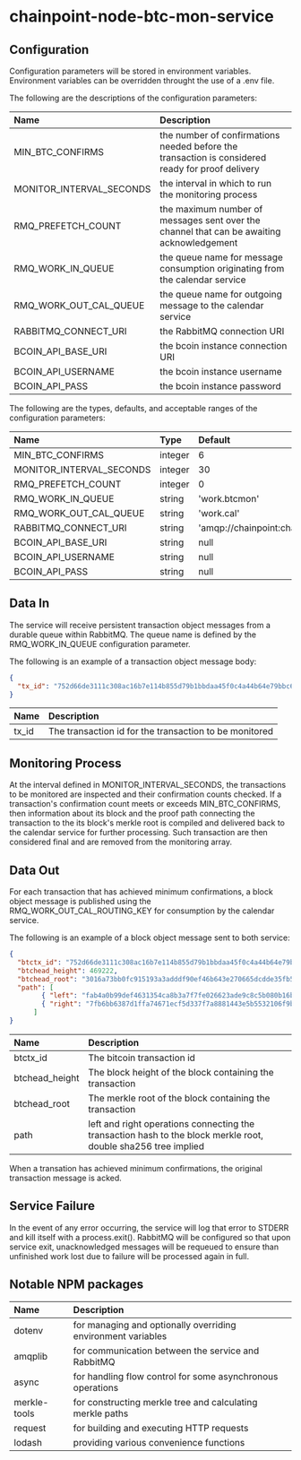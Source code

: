 # chainpoint-node-btc-mon-service

## Configuration
Configuration parameters will be stored in environment variables. Environment variables can be overridden throught the use of a .env file. 

The following are the descriptions of the configuration parameters:

| Name           | Description  |
| :------------- |:-------------|
| MIN\_BTC\_CONFIRMS | the number of confirmations needed before the transaction is considered ready for proof delivery |
| MONITOR\_INTERVAL\_SECONDS | the interval in which to run the monitoring process |
| RMQ\_PREFETCH\_COUNT | the maximum number of messages sent over the channel that can be awaiting acknowledgement |
| RMQ\_WORK\_IN\_QUEUE     | the queue name for message consumption originating from the calendar service |
| RMQ\_WORK\_OUT\_CAL\_QUEUE       | the queue name for outgoing message to the calendar service | 
| RABBITMQ\_CONNECT\_URI       | the RabbitMQ connection URI | 
| BCOIN\_API\_BASE\_URI       | the bcoin instance connection URI | 
| BCOIN\_API\_USERNAME       | the bcoin instance username | 
| BCOIN\_API\_PASS       | the bcoin instance password | 

The following are the types, defaults, and acceptable ranges of the configuration parameters: 

| Name           | Type         | Default | Min | Max |
| :------------- |:-------------|:-------------|:---|:---|
| MIN\_BTC\_CONFIRMS      | integer      | 6 | 1 | 15 |
| MONITOR\_INTERVAL\_SECONDS      | integer      | 30 | 10 | 600 |
| RMQ\_PREFETCH\_COUNT      | integer      | 0 | | |
| RMQ\_WORK\_IN\_QUEUE      | string      | 'work.btcmon' | | |
| RMQ\_WORK\_OUT\_CAL\_QUEUE       | string      | 'work.cal' | | |
| RABBITMQ\_CONNECT\_URI       | string      | 'amqp://chainpoint:chainpoint@rabbitmq' |  | |
| BCOIN\_API\_BASE\_URI       | string      | null |  | |
| BCOIN\_API\_USERNAME       | string      | null |  | |
| BCOIN\_API\_PASS       | string      | null |  | |


## Data In
The service will receive persistent transaction object messages from a durable queue within RabbitMQ. The queue name is defined by the RMQ\_WORK\_IN\_QUEUE  configuration parameter.

The following is an example of a transaction object message body: 
```json
{
  "tx_id": "752d66de3111c308ac16b7e114b855d79b1bbdaa45f0c4a44b64e79bbc69bb78"
}
```
| Name | Description                                                            |
| :--- |:-----------------------------------------------------------------------|
| tx_id   | The transaction id for the transaction to be monitored |


## Monitoring Process
At the interval defined in MONITOR\_INTERVAL\_SECONDS, the transactions to be monitored are inspected and their confirmation counts checked. If a transaction's confirmation count meets or exceeds MIN\_BTC\_CONFIRMS, then information about its block and the proof path connecting the transaction to the its block's merkle root is compiled and delivered back to the calendar service for further processing. Such transaction are then considered final and are removed from the monitoring array.

## Data Out
For each transaction that has achieved minimum confirmations, a block object message is published using the RMQ\_WORK\_OUT\_CAL\_ROUTING\_KEY for consumption by the calendar service.

The following is an example of a block object message sent to both service: 
```json
{
  "btctx_id": "752d66de3111c308ac16b7e114b855d79b1bbdaa45f0c4a44b64e79bbc69bb78",
  "btchead_height": 469222,
  "btchead_root": "3016a73bb0fc915193a3adddf90ef46b643e270665dcdde35fb52eb1f44a48be",
  "path": [
        { "left": "fab4a0b99def4631354ca8b3a7f7fe026623ade9c8c5b080b16b2c744d2b9c7d" },
        { "right": "7fb6bb6387d1ffa74671ecf5d337f7a8881443e5b5532106f9bebb673dd72bc9" }
      ]
}
```
| Name             | Description                                                            |
| :--------------- |:-----------------------------------------------------------------------|
| btctx_id          | The bitcoin transaction id |
| btchead_height | The block height of the block containing the transaction |
| btchead_root | The merkle root of the block containing the transaction |
| path | left and right operations connecting the transaction hash to the block merkle root, double sha256 tree implied |

When a transation has achieved minimum confirmations, the original transaction message is acked.

## Service Failure
In the event of any error occurring, the service will log that error to STDERR and kill itself with a process.exit(). RabbitMQ will be configured so that upon service exit, unacknowledged messages will be requeued to ensure than unfinished work lost due to failure will be processed again in full.


## Notable NPM packages
| Name         | Description                                                            |
| :---         |:-----------------------------------------------------------------------|
| dotenv       | for managing and optionally overriding environment variables |
| amqplib      | for communication between the service and RabbitMQ |
| async      | for handling flow control for some asynchronous operations |
| merkle-tools | for constructing merkle tree and calculating merkle paths |
| request | for building and executing HTTP requests |
| lodash | providing various convenience functions |


